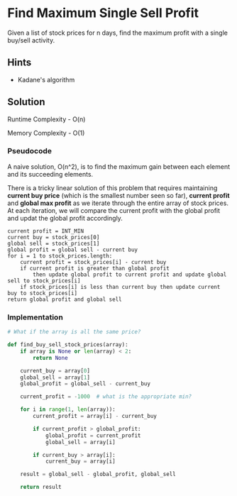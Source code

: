 # Find Maximum Single Sell Profit

Given a list of stock prices for n days, find the maximum profit with a single buy/sell activity.

## Hints
- Kadane's algorithm

## Solution

Runtime Complexity - O(n)


Memory Complexity - O(1)


### Pseudocode

A naive solution, O(n^2), is to find the maximum gain between each element and its succeeding elements.


There is a tricky linear solution of this problem that requires maintaining **current buy price** (which is the smallest number seen so far), **current profit** and **global max profit** as we iterate through the entire array of stock prices.
At each iteration, we will compare the current profit with the global profit and updat the global profit accordingly.


``` text
current profit = INT_MIN
current buy = stock_prices[0]
global sell = stock_prices[1]
global profit = global sell - current buy
for i = 1 to stock_prices.length:
    current profit = stock_prices[i] - current buy
    if current profit is greater than global profit
        then update global profit to current profit and update global sell to stock_prices[i]
    if stock_prices[i] is less than current buy then update current buy to stock_prices[i]
return global profit and global sell
```

### Implementation

``` python
# What if the array is all the same price?

def find_buy_sell_stock_prices(array):
    if array is None or len(array) < 2:
        return None

    current_buy = array[0]
    global_sell = array[1]
    global_profit = global_sell - current_buy

    current_profit = -1000  # what is the appropriate min?

    for i in range(1, len(array)):
        current_profit = array[i] - current_buy

        if current_profit > global_profit:
            global_profit = current_profit
            global_sell = array[i]

        if current_buy > array[i]:
            current_buy = array[i]

    result = global_sell - global_profit, global_sell

    return result
```
